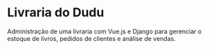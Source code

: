 # Livraria do Dudu
Administração de uma livraria com Vue.js e Django para gerenciar o estoque de livros, pedidos de clientes e análise de vendas.
